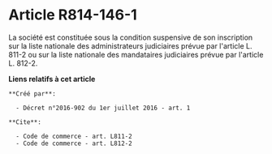 # Article R814-146-1

La société est constituée sous la condition suspensive de son inscription sur la liste nationale des administrateurs
judiciaires prévue par l'article L. 811-2 ou sur la liste nationale des mandataires judiciaires prévue par l'article L.
812-2.

**Liens relatifs à cet article**

	**Créé par**:

	  - Décret n°2016-902 du 1er juillet 2016 - art. 1

	**Cite**:

	  - Code de commerce - art. L811-2
	  - Code de commerce - art. L812-2
